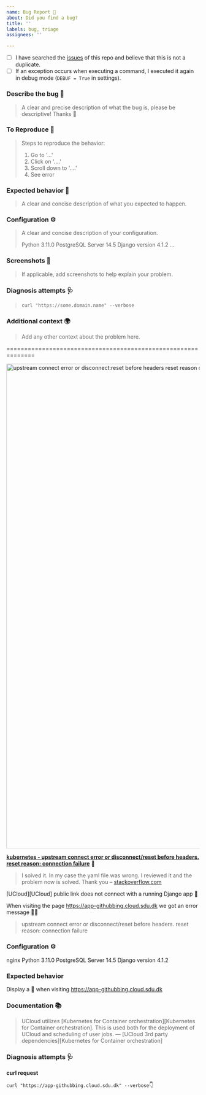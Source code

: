 ```yaml
---
name: Bug Report 🐞
about: Did you find a bug?
title: ''
labels: bug, triage
assignees: ''

---
```


<!--
  Hi there! Thank you for discovering and submitting an issue.

  Before you submit this; let's make sure of a few things.
  Please make sure the following boxes are ticked if they are correct.
  If not, please try and fulfill these first.
-->

<!-- Checked checkbox should look like this: [x] -->
- [ ] I have searched the [issues] of this repo and believe that this is not a duplicate.
- [ ] If an exception occurs when executing a command, I executed it again in debug mode (`DEBUF = True` in settings).

<!--
  Once those are done, if you're able to fill in the following list with your information,
  it'd be very helpful to whoever handles the issue.
-->

### Describe the bug 🐛 

> A clear and precise description of what the bug is, please be descriptive! Thanks 🙌

### To Reproduce 🚶

> Steps to reproduce the behavior:
> 
> 1. Go to '...'
> 2. Click on '....'
> 3. Scroll down to '....'
> 4. See error

### Expected behavior 🚀

> A clear and concise description of what you expected to happen.

### Configuration ⚙️ 

> A clear and concise description of your configuration.
>
> Python 3.11.0
> PostgreSQL Server 14.5
> Django version 4.1.2
> ...

### Screenshots 📸 

> If applicable, add screenshots to help explain your problem.

### Diagnosis attempts 🩺 

> `curl "https://some.domain.name" --verbose`

### Additional context 🌍

> Add any other context about the problem here.

<!-- links -->

[issues]: https://github.com/JV-conseil/ucloud/issues



==============================================================


[<img width="1264" alt="upstream connect error or disconnect:reset before headers  reset reason connection failure" src="https://user-images.githubusercontent.com/8126807/221378949-d513c87c-c750-4bd6-bc36-e5b2bd2e922d.png">](https://stackoverflow.com/a/64096669/2477854)

**[kubernetes - upstream connect error or disconnect/reset before headers. reset reason: connection failure](https://stackoverflow.com/a/64096669/2477854)** 👀 

> I solved it. In my case the yaml file was wrong. I reviewed it and the problem now is solved. Thank you – [stackoverflow.com](https://stackoverflow.com/questions/63408608/upstream-connect-error-or-disconnect-reset-before-headers-reset-reason-connect)



[UCloud][UCloud] public link does not connect with a running Django app 🐍 

When visiting the page <https://app-githubbing.cloud.sdu.dk> we got an error message 🙅‍♂️ 

> upstream connect error or disconnect/reset before headers. reset reason: connection failure

### Configuration ⚙️ 

nginx
Python 3.11.0
PostgreSQL Server 14.5
Django version 4.1.2

### Expected behavior

Display a 🚀 when visiting <https://app-githubbing.cloud.sdu.dk>

### Documentation 📚 

> UCloud utilizes [Kubernetes for Container orchestration][Kubernetes for Container orchestration]. This is used both for the deployment of UCloud and scheduling of user jobs. — [UCloud  3rd party dependencies][Kubernetes for Container orchestration]

### Diagnosis attempts 🩺 

**curl request**

`curl "https://app-githubbing.cloud.sdu.dk" --verbose`👇
